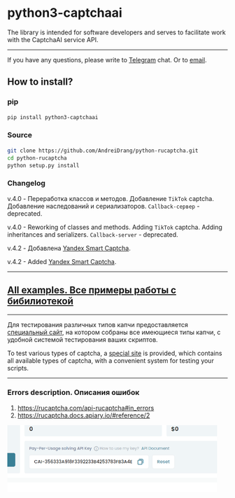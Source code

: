 # python3-captchaai


The library is intended for software developers and serves to facilitate work with the CaptchaAI service API.

***
If you have any questions, please write to [Telegram](https://t.me/pythoncaptcha) chat. 
Or to [email](python-captcha@pm.me).

## How to install?

### pip

```bash
pip install python3-captchaai
```


### Source
```bash
git clone https://github.com/AndreiDrang/python-rucaptcha.git
cd python-rucaptcha
python setup.py install
```
### Changelog

v.4.0 - Переработка классов и методов. Добавление `TikTok` captcha. Добавление наследований и сериализаторов. `Callback-сервер` - deprecated.

v.4.0 - Reworking of classes and methods. Adding `TikTok` captcha. Adding inheritances and serializers. `Callback-server` - deprecated.

v.4.2 - Добавлена [Yandex Smart Captcha](https://rucaptcha.com/api-rucaptcha#yandex).

v.4.2 - Added [Yandex Smart Captcha](https://rucaptcha.com/api-rucaptcha#yandex).

***

## [All examples. Все примеры работы с бибилиотекой](src/examples)

***
Для тестирования различных типов капчи предоставляется [специальный сайт](https://pythoncaptcha.xyz/), на котором собраны все имеющиеся типы капчи, с удобной системой тестирования ваших скриптов.

To test various types of captcha, a [special site](https://pythoncaptcha.xyz/) is provided, which contains all available types of captcha, with a convenient system for testing your scripts.

***
### Errors description. Описания ошибок

1. https://rucaptcha.com/api-rucaptcha#in_errors
1. https://rucaptcha.docs.apiary.io/#reference/2

![img.png](files/img.png)
